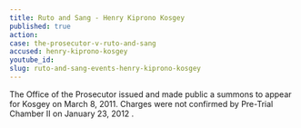 ```yaml
---
title: Ruto and Sang - Henry Kiprono Kosgey
published: true
action:
case: the-prosecutor-v-ruto-and-sang
accused: henry-kiprono-kosgey
youtube_id:
slug: ruto-and-sang-events-henry-kiprono-kosgey
---
```



The Office of the Prosecutor issued and made public a summons to appear for Kosgey on March 8, 2011. Charges were not confirmed by Pre-Trial Chamber II on January 23, 2012 .